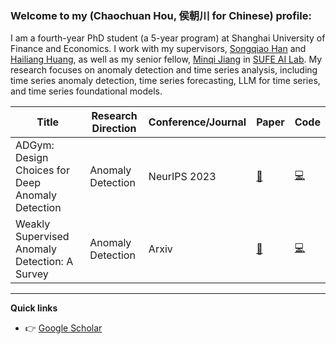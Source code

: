 ### Welcome to my (Chaochuan Hou, 侯朝川 for Chinese) profile:
I am a fourth-year PhD student (a 5-year program) at Shanghai University of Finance and Economics. I work with my supervisors, [Songqiao Han](https://scholar.google.com/citations?user=C73EXPMAAAAJ&hl=en&oi=ao) and [Hailiang Huang](https://scholar.google.com/citations?user=kCtylwwAAAAJ&hl=en&oi=sra), as well as my senior fellow, [Minqi Jiang](https://scholar.google.com/citations?user=OBdS69UAAAAJ&hl=en) in [SUFE AI Lab](https://mp.weixin.qq.com/s/nFlYaUn0o73iz5nLM73qBg). My research focuses on anomaly detection and time series analysis, including time series anomaly detection, time series forecasting, LLM for time series, and time series foundational models.

| Title | Research Direction |Conference/Journal| Paper | Code |
|-------|--------------------|-------|-------|------|
|ADGym: Design Choices for Deep Anomaly Detection|Anomaly Detection|NeurIPS 2023|[:page_facing_up:](https://arxiv.org/pdf/2309.15376.pdf)|[:computer:]((https://github.com/Minqi824/ADGym))      |
|Weakly Supervised Anomaly Detection: A Survey|Anomaly Detection|Arxiv|[:page_facing_up:](https://arxiv.org/abs/2302.04549)|[:computer:](https://github.com/Minqi824/WSAD)      |
---
**Quick links**
- :point_right: [Google Scholar](https://scholar.google.com/citations?hl=zh-CN&user=36rE57wAAAAJ)



<!--
**BraudoCC/BraudoCC** is a ✨ _special_ ✨ repository because its `README.md` (this file) appears on your GitHub profile.

Here are some ideas to get you started:

- 🔭 I’m currently working on ...
- 🌱 I’m currently learning ...
- 👯 I’m looking to collaborate on ...
- 🤔 I’m looking for help with ...
- 💬 Ask me about ...
- 📫 How to reach me: ...
- 😄 Pronouns: ...
- ⚡ Fun fact: ...
-->
